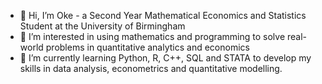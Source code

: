 - 👋 Hi, I’m Oke - a Second Year Mathematical Economics and Statistics Student at the University of Birmingham
- 👀 I’m interested in using mathematics and programming to solve real-world problems in quantitative analytics and economics
- 🌱 I’m currently learning Python, R, C++, SQL and STATA to develop my skills in data analysis, econometrics and quantitative modelling.

